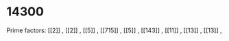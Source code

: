 # 14300

Prime factors: [[2]] , [[2]] , [[5]] , [[715]] , [[5]] , [[143]] , [[11]] , [[13]] , [[13]] , 